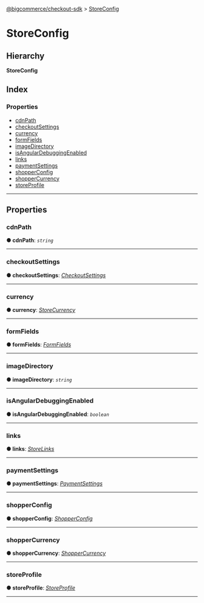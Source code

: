 [@bigcommerce/checkout-sdk](../README.md) > [StoreConfig](../interfaces/storeconfig.md)

# StoreConfig

## Hierarchy

**StoreConfig**

## Index

### Properties

* [cdnPath](storeconfig.md#cdnpath)
* [checkoutSettings](storeconfig.md#checkoutsettings)
* [currency](storeconfig.md#currency)
* [formFields](storeconfig.md#formfields)
* [imageDirectory](storeconfig.md#imagedirectory)
* [isAngularDebuggingEnabled](storeconfig.md#isangulardebuggingenabled)
* [links](storeconfig.md#links)
* [paymentSettings](storeconfig.md#paymentsettings)
* [shopperConfig](storeconfig.md#shopperconfig)
* [shopperCurrency](storeconfig.md#shoppercurrency)
* [storeProfile](storeconfig.md#storeprofile)

---

## Properties

<a id="cdnpath"></a>

###  cdnPath

**● cdnPath**: *`string`*

___
<a id="checkoutsettings"></a>

###  checkoutSettings

**● checkoutSettings**: *[CheckoutSettings](checkoutsettings.md)*

___
<a id="currency"></a>

###  currency

**● currency**: *[StoreCurrency](storecurrency.md)*

___
<a id="formfields"></a>

###  formFields

**● formFields**: *[FormFields](formfields.md)*

___
<a id="imagedirectory"></a>

###  imageDirectory

**● imageDirectory**: *`string`*

___
<a id="isangulardebuggingenabled"></a>

###  isAngularDebuggingEnabled

**● isAngularDebuggingEnabled**: *`boolean`*

___
<a id="links"></a>

###  links

**● links**: *[StoreLinks](storelinks.md)*

___
<a id="paymentsettings"></a>

###  paymentSettings

**● paymentSettings**: *[PaymentSettings](paymentsettings.md)*

___
<a id="shopperconfig"></a>

###  shopperConfig

**● shopperConfig**: *[ShopperConfig](shopperconfig.md)*

___
<a id="shoppercurrency"></a>

###  shopperCurrency

**● shopperCurrency**: *[ShopperCurrency](shoppercurrency.md)*

___
<a id="storeprofile"></a>

###  storeProfile

**● storeProfile**: *[StoreProfile](storeprofile.md)*

___


